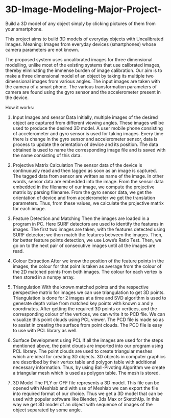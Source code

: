 # 3D-Image-Modeling-Major-Project-

Build a 3D model of any object simply by clicking pictures of them from your smartphone. 

This project aims to build 3D models of everyday objects with Uncalibrated Images.
Meaning: Images from everyday devices (smartphones) whose camera parameters are not known.

The proposed system uses uncalibrated images for three dimensional modelling, unlike most of the existing systems that use calibrated 
images, thereby eliminating the immense burden of image calibration. Our aim is to make a three dimensional model of an object by taking 
its multiple two dimensional images from various angles. The input images are taken with the camera of a smart phone. The various 
transformation parameters of camera are found using the gyro sensor and the accelerometer present in the device.

How it works:

1) Input Images and sensor Data
Initially, multiple images of the desired object are captured from different viewing angles. These images will be used to produce the 
desired 3D model. A user mobile phone consisting of accelerometer and gyro sensor is used for taking images. Every time there is change 
in the gyro sensor and accelerometer sensor, data is process to update the orientation of device and its position. The data obtained is
used to name the corresponding image file and is saved with the name consisting of this data.

2) Projective Matrix Calculation
The sensor data of the device is continuously read and then tagged as soon as an image is captured. The tagged data from sensor are 
written as name of the image. In other words, sensor data are embedded into the image. From the sensor data embedded in the filename 
of our image, we compute the projective matrix by parsing filename. From the gyro sensor data, we get the orientation of device and 
from accelerometer we get the translation parameters. Thus, from these values, we calculate the projective matrix for each image.

3) Feature Detection and Matching
Then the images are loaded in a program in PC. Here SURF detectors are used to identify the features in images. The first two images 
are taken, with the features detected using SURF detector; we then match the features between the images. Then, for better feature 
points detection, we use Lowe’s Ratio Test. Then, we go on to the next pair of consecutive images until all the images are read.

4) Colour Extraction
After we know the position of the feature points in the images, the colour for that point is taken as average from the colour of the 
2D matched points from both images. The colour for each vertex is then stored in a numpy array.

5) Triangulation
With the known matched points and the respective perspective matrix for images we can use triangulation to get 3D points. 
Triangulation is done for 2 images at a time and SVD algorithm is used to generate depth value from matched key points with known 
x and y coordinates. After getting the required 3D points or vertices, and the corresponding colour of the vertices, we can write 
it to PCD file. We can visualize this point clouds using PCL viewer. The PCD file is made so as to assist in creating the surface 
from point clouds. The PCD file is easy to use with PCL library as well.

6) Surface Development using PCL
If all the images are used for the steps mentioned above, the point clouds are imported into our program using PCL library. 
The point clouds are used to create triangular meshes which are ideal for creating 3D objects. 3D objects in computer graphics 
are described by their vertex table and polygon table with additional necessary information. Thus, by using Ball-Pivoting Algorithm
we create a triangular mesh which is used as polygon table. The mesh is stored.

7) 3D Model
The PLY or OFF file represents a 3D model. This file can be opened with Meshlab and with use of Meshlab we can export the file into 
required format of our choice. Thus we get a 3D model that can be used with popular software like Blender, 3ds Max or SketchUp. 
In this way we get 3D model of an object with sequence of images of the object separated by some angle.
